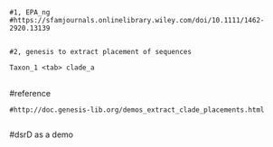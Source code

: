 ##
```
#1, EPA_ng
#https://sfamjournals.onlinelibrary.wiley.com/doi/10.1111/1462-2920.13139


#2, genesis to extract placement of sequences

Taxon_1 <tab> clade_a
```


##

#reference 
```
#http://doc.genesis-lib.org/demos_extract_clade_placements.html


```


#dsrD as a demo
```


```
